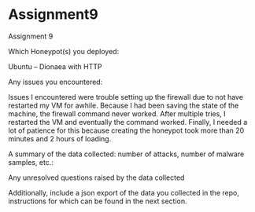# Assignment9
Assignment 9

Which Honeypot(s) you deployed:

Ubuntu – Dionaea with HTTP

Any issues you encountered:

Issues I encountered were trouble setting up the firewall due to not have restarted my VM for awhile. Because I had been saving the state of the machine, the firewall command never worked. After multiple tries, I restarted the VM and eventually the command worked. Finally, I needed a lot of patience for this because creating the honeypot took more than 20 minutes and 2 hours of loading. 


A summary of the data collected: number of attacks, number of malware samples, etc.:


Any unresolved questions raised by the data collected


Additionally, include a json export of the data you collected in the repo, instructions for which can be found in the next section.
